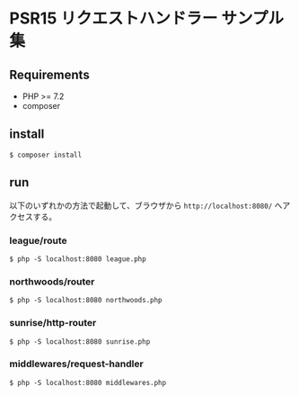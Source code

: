 # PSR15 リクエストハンドラー サンプル集


## Requirements

- PHP >= 7.2
- composer

## install

```
$ composer install
```

## run

以下のいずれかの方法で起動して、ブラウザから `http://localhost:8080/` へアクセスする。

### league/route

```
$ php -S localhost:8080 league.php
```

### northwoods/router

```
$ php -S localhost:8080 northwoods.php
```

### sunrise/http-router

```
$ php -S localhost:8080 sunrise.php
```

### middlewares/request-handler

```
$ php -S localhost:8080 middlewares.php
```
